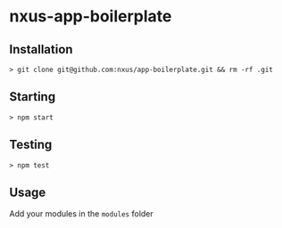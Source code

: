 # nxus-app-boilerplate

## Installation

	> git clone git@github.com:nxus/app-boilerplate.git && rm -rf .git

## Starting

	> npm start

## Testing

	> npm test

## Usage

Add your modules in the `modules` folder

